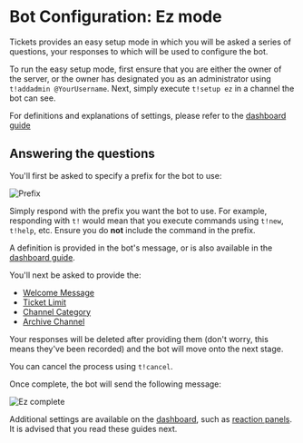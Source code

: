 # Bot Configuration: Ez mode
Tickets provides an easy setup mode in which you will be asked a series of questions, your responses to which will be used to configure the bot.

To run the easy setup mode, first ensure that you are either the owner of the server, or the owner has designated you as an administrator using `t!addadmin @YourUsername`. Next, simply execute `t!setup ez` in a channel the bot can see.

For definitions and explanations of settings, please refer to the [dashboard guide](./dashboard.md#prefix)

## Answering the questions
You'll first be asked to specify a prefix for the bot to use:

![Prefix](/img/ez_prefix.webp)

Simply respond with the prefix you want the bot to use. For example, responding with `t!` would mean that you execute commands using `t!new`, `t!help`, etc. Ensure you do **not** include the command in the prefix.

A definition is provided in the bot's message, or is also available in the [dashboard guide](./dashboard.md#prefix).

You'll next be asked to provide the:
- [Welcome Message](./dashboard.md#welcome-message)
- [Ticket Limit](./dashboard.md#ticket-limit)
- [Channel Category](./dashboard.md#channel-category)
- [Archive Channel](./dashboard.md#archive-channel)

Your responses will be deleted after providing them (don't worry, this means they've been recorded) and the bot will move onto the next stage.

You can cancel the process using `t!cancel`.

Once complete, the bot will send the following message:

![Ez complete](/img/ez_complete.webp)

Additional settings are available on the [dashboard](./dashboard.md), such as [reaction panels](./panels.md). It is advised that you read these guides next.
